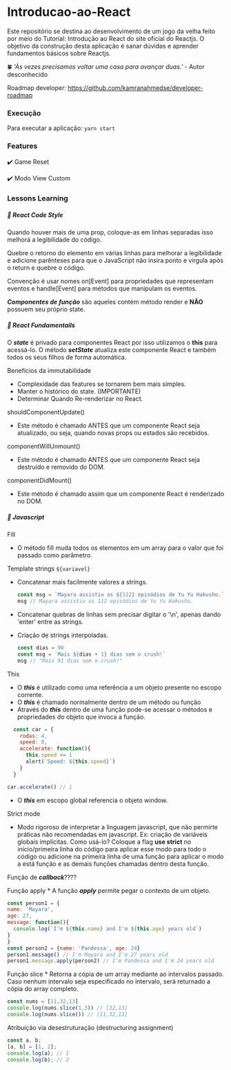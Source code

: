   # Introducao-ao-React

  Este repositório se destina ao desenvolvimento de um jogo da velha feito por meio do Tutorial: Introdução ao React do site oficial do Reactjs. O objetivo da construção desta aplicação é sanar dúvidas e aprender fundamentos básicos sobre Reactjs.


  :four_leaf_clover:  *'Às vezes precisamos voltar uma casa para avançar duas.'* - Autor desconhecido
  
  Roadmap developer: https://github.com/kamranahmedse/developer-roadmap

  ### Execução

  Para executar a aplicação: `yarn start`

  ### Features

  :heavy_check_mark: Game Reset

  :heavy_check_mark: Modo View Custom

  ### Lessons Learning

  ##### :memo: React Code Style 

  Quando houver mais de uma prop, coloque-as em linhas separadas isso melhorá a legibilidade do código.

  Quebre o retorno do elemento em várias linhas para melhorar a legibilidade e adicione parênteses para que o JavaScript não insira ponto e virgula após o return e quebre o código.

  Convenção é usar nomes on[Event] para propriedades que representam eventos e handle[Event] para métodos que manipulam os eventos.

  ***Componentes de função*** são aqueles contém método render e **NÃO** possuem seu próprio state.

  ##### :memo: React Fundamentails

  O ***state*** é privado para componentes React por isso utilizamos o **this** para acessá-lo.
  O método ***setState*** atualiza este componente React e também todos os seus filhos de forma automática.

  Benefícios da immutabilidade

  * Complexidade das features se tornarem bem mais simples.
  * Manter o histórico do state. (IMPORTANTE)
  * Determinar Quando Re-renderizar no React.

  shouldComponentUpdate()
  
  * Este método é chamado ANTES que um componente React seja atualizado, ou seja, quando novas props ou estados são recebidos.
  
  componentWillUnmount()
  
  * Este método é chamado ANTES que um componente React seja destruído e removido do DOM.

  componentDidMount()

  * Este método é chamado assim que um componente React é renderizado no DOM.


  ##### :memo: Javascript

  Fill

  * O método fill muda todos os elementos em um array para o valor que foi passado como parâmetro.

  Template strings `${variavel}`

  * Concatenar mais facilmente valores a strings.
    ```javascript
    const msg = `Mayara assistiu os ${112} episódios de Yu Yu Hakusho.`
    msg // Mayara assistiu os 112 episódios de Yu Yu Hakusho.
    ```
  * Concatenar quebras de linhas sem precisar digitar o '\n', apenas dando 'enter' entre as strings.

  * Criação de strings interpoladas. 

    ```javascript 
    const dias = 90
    const msg = `Mais ${dias + 1} dias sem o crush!`
    msg // "Mais 91 dias sem o crush!"
    ```
  This

  * O ***this*** é utilizado como uma referência a um objeto presente no escopo corrente. 
  * O ***this*** é chamado normalmente dentro de um método ou função
  * Através do ***this*** dentro de uma função pode-se acessar o métodos e propriedades do objeto que invoca a função. 

  ```javascript
    const car = {
      rodas: 4,
      speed: 0,
      accelerate: function(){
        this.speed += 1
        alert(`Speed: ${this.speed}`)
      }
    } 

  car.accelerate() // 1
  ```


  * O ***this*** em escopo global referencia o objeto window.

  Strict mode

  * Modo rigoroso de interpretar a linguagem javascript, que não permirte práticas não recomendadas em javascript. Ex:    criação de variáveis globais implícitas. Como usá-lo? Coloque a flag **use strict** no início/primeira linha do código para aplicar esse modo para todo o código ou adicione na primeira linha de uma função para aplicar o modo a está função e as demais funções chamadas dentro desta função.

  Função de ***callback***????

  Função apply
    * A função ***apply*** permite pegar o contexto de um objeto. 

  ```javascript
  const person1 = { 
  name: 'Mayara',
  age: 27, 
  message: function(){ 
    console.log(`I'm ${this.name} and I'm ${this.age} years old`)
  }
  } 
  const person2 = {name: 'Pandessa', age: 24} 
  person1.message() // I'm Mayara and I'm 27 years old
  person1.message.apply(person2) // I'm Pandessa and I'm 24 years old
  ```
  Função slice
    * Retorna a cópia de um array mediante ao intervalos passado. Caso nenhum intervalo seja especificado no intervalo, será returnado a cópia do array completo.

  ```javascript
  const nums = [11,32,13]
  console.log(nums.slice(1,3)) // [32,13] 
  console.log(nums.slice()) // [11,32,13]
  ```
  
  Atribuição via desestruturação (destructuring assignment)
  ```javascript
  const a, b;
  [a, b] = [1, 2];
  console.log(a); // 1
  console.log(b); // 2
  ```
